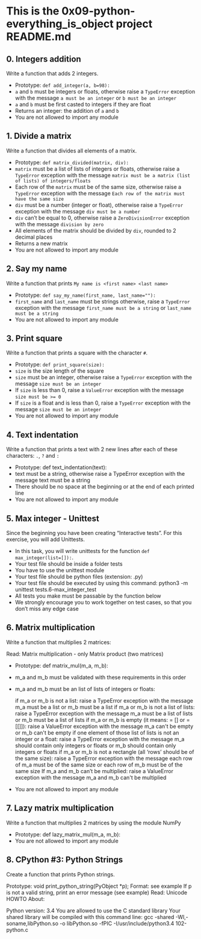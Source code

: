 # This is the 0x09-python-everything_is_object project README.md

## 0. Integers addition

Write a function that adds 2 integers.

- Prototype: `def add_integer(a, b=98):`
- `a` and `b` must be integers or floats, otherwise raise a `TypeError` exception with the message `a must be an integer` or `b must be an integer`
- `a` and `b` must be first casted to integers if they are float
- Returns an integer: the addition of `a` and `b`
- You are not allowed to import any module

## 1. Divide a matrix

Write a function that divides all elements of a matrix.

- Prototype: `def matrix_divided(matrix, div):`
- `matrix` must be a list of lists of integers or floats, otherwise raise a `TypeError` exception with the message `matrix must be a matrix (list of lists) of integers/floats`
- Each row of the `matrix` must be of the same size, otherwise raise a `TypeError` exception with the message `Each row of the matrix must have the same size`
- `div` must be a number (integer or float), otherwise raise a `TypeError` exception with the message `div must be a number`
- `div` can’t be equal to 0, otherwise raise a `ZeroDivisionError` exception with the message `division by zero`
- All elements of the matrix should be divided by `div`, rounded to 2 decimal places
- Returns a new matrix
- You are not allowed to import any module

## 2. Say my name

Write a function that prints `My name is <first name> <last name>`
- Prototype: `def say_my_name(first_name, last_name=""):`
- `first_name` and `last_name` must be strings otherwise, raise a `TypeError` exception with the message `first_name must be a string` or `last_name must be a string`
- You are not allowed to import any module


## 3. Print square

Write a function that prints a square with the character `#`.
- Prototype: `def print_square(size):`
- `size` is the size length of the square
- `size` must be an integer, otherwise raise a `TypeError` exception with the message `size must be an integer`
- If `size` is less than 0, raise a `ValueError` exception with the message `size must be >= 0`
- If `size` is a float and is less than 0, raise a `TypeError` exception with the message `size must be an integer`
- You are not allowed to import any module


## 4. Text indentation

Write a function that prints a text with 2 new lines after each of these characters: `.`, `?` and `:`
- Prototype: def text_indentation(text):
- text must be a string, otherwise raise a TypeError exception with the message text must be a string
- There should be no space at the beginning or at the end of each printed line
- You are not allowed to import any module

## 5. Max integer - Unittest

Since the beginning you have been creating “Interactive tests”. For this exercise, you will add Unittests.

- In this task, you will write unittests for the function `def max_integer(list=[]):`.
- Your test file should be inside a folder tests
- You have to use the unittest module
- Your test file should be python files (extension: .py)
- Your test file should be executed by using this command: python3 -m unittest tests.6-max_integer_test
- All tests you make must be passable by the function below
- We strongly encourage you to work together on test cases, so that you don’t miss any edge case

## 6. Matrix multiplication

Write a function that multiplies 2 matrices:

Read: Matrix multiplication - only Matrix product (two matrices)

- Prototype: def matrix_mul(m_a, m_b):

- m_a and m_b must be validated with these requirements in this order

- m_a and m_b must be an list of lists of integers or floats:

	if m_a or m_b is not a list: raise a TypeError exception with the message m_a must be a list or m_b must be a list
	if m_a or m_b is not a list of lists: raise a TypeError exception with the message m_a must be a list of lists or m_b must be a list of lists
	if m_a or m_b is empty (it means: = [] or = [[]]): raise a ValueError exception with the message m_a can't be empty or m_b can't be empty
	if one element of those list of lists is not an integer or a float: raise a TypeError exception with the message m_a should contain only integers or floats or m_b should contain only integers or floats
	if m_a or m_b is not a rectangle (all ‘rows’ should be of the same size): raise a TypeError exception with the message each row of m_a must be of the same size or each row of m_b must be of the same size
	If m_a and m_b can’t be multiplied: raise a ValueError exception with the message m_a and m_b can't be multiplied

- You are not allowed to import any module

## 7. Lazy matrix multiplication

Write a function that multiplies 2 matrices by using the module NumPy

- Prototype: def lazy_matrix_mul(m_a, m_b):
- You are not allowed to import any module

## 8. CPython #3: Python Strings

Create a function that prints Python strings.

Prototype: void print_python_string(PyObject *p);
Format: see example
If p is not a valid string, print an error message (see example)
Read: Unicode HOWTO
About:

Python version: 3.4
You are allowed to use the C standard library
Your shared library will be compiled with this command line: gcc -shared -Wl,-soname,libPython.so -o libPython.so -fPIC -I/usr/include/python3.4 102-python.c
